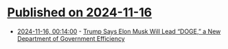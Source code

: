 # [Published on 2024-11-16](index.md)

* [2024-11-16, 00:14:00](https://soylentnews.org/politics/article.pl?sid=24/11/14/1921200&from=rss) - [Trump Says Elon Musk Will Lead “DOGE,” a New Department of Government Efficiency](https://soylentnews.org/politics/article.pl?sid=24/11/14/1921200&from=rss)
